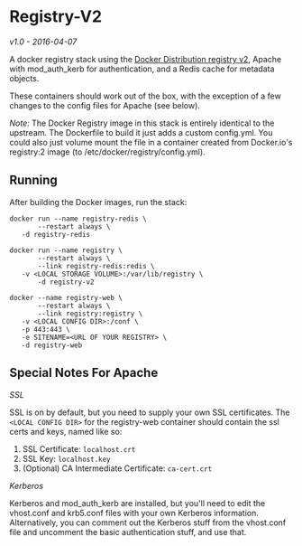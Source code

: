 Registry-V2
===========

_v1.0 - 2016-04-07_

A docker registry stack using the [Docker Distribution registry v2](https://github.com/docker/distribution/tree/master/registry), Apache with mod_auth_kerb for authentication, and a Redis cache for metadata objects.

These containers should work out of the box, with the exception of a few changes to the config files for Apache \(see below\).

_Note:_ The Docker Registry image in this stack is entirely identical to the upstream.  The Dockerfile to build it just adds a custom config.yml.  You could also just volume mount the file in a container created from Docker.io's registry:2 image \(to /etc/docker/registry/config.yml\).

## Running ##

After building the Docker images, run the stack:

    docker run --name registry-redis \
           --restart always \
	   -d registry-redis
    
    docker run --name registry \
           --restart always \
           --link registry-redis:redis \
	   -v <LOCAL STORAGE VOLUME>:/var/lib/registry \
           -d registry-v2

    docker --name registry-web \
           --restart always \
           --link registry:registry \
	   -v <LOCAL CONFIG DIR>:/conf \
	   -p 443:443 \
	   -e SITENAME=<URL OF YOUR REGISTRY> \
	   -d registry-web
 
## Special Notes For Apache ##

_SSL_

SSL is on by default, but you need to supply your own SSL certificates.  The `<LOCAL CONFIG DIR>` for the registry-web container should contain the ssl certs and keys, named like so:

1. SSL Certificate:                        `localhost.crt`
2. SSL Key:	                           `localhost.key`
3. (Optional) CA Intermediate Certificate: `ca-cert.crt`


_Kerberos_

Kerberos and mod_auth_kerb are installed, but you'll need to edit the vhost.conf and krb5.conf files with your own Kerberos information.  Alternatively, you can comment out the Kerberos stuff from the vhost.conf file and uncomment the basic authentication stuff, and use that.
